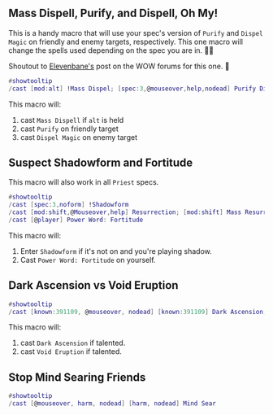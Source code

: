 ## Mass Dispell, Purify, and Dispell, Oh My!

This is a handy macro that will use your spec's version of `Purify` and `Dispel Magic` on friendly and enemy targets, respectively. This one macro will change the spells used depending on the spec you are in. 💯💯

Shoutout to [Elevenbane's](https://us.forums.blizzard.com/en/wow/t/useful-macro-templates/42937) post on the WOW forums for this one. 👏

```lua
#showtooltip
/cast [mod:alt] !Mass Dispel; [spec:3,@mouseover,help,nodead] Purify Disease; [@mouseover,help,nodead] Purify; [@mouseover,harm,nodead] [harm] Dispel Magic; [spec:3] Purify Disease; Purify
```

This macro will:
1. cast `Mass Dispell` if `alt` is held
2. cast `Purify` on friendly target
3. cast `Dispel Magic` on enemy target

## Suspect Shadowform and Fortitude

This macro will also work in all `Priest` specs.

```lua
#showtooltip
/cast [spec:3,noform] !Shadowform
/cast [mod:shift,@Mouseover,help] Resurrection; [mod:shift] Mass Resurrection
/cast [@player] Power Word: Fortitude
```

This macro will:
1. Enter `Shadowform` if it's not on and you're playing shadow.
2. Cast `Power Word: Fortitude` on yourself.

## Dark Ascension vs Void Eruption

```lua
#showtooltip
/cast [known:391109, @mouseover, nodead] [known:391109] Dark Ascension; [known:228260, @mouseover] [known:228260] Void Eruption
```

This macro will:
1. cast `Dark Ascension` if talented.
2. cast `Void Eruption` if talented.

## Stop Mind Searing Friends

```lua
#showtooltip
/cast [@mouseover, harm, nodead] [harm, nodead] Mind Sear
```
